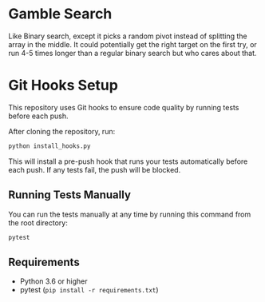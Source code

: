 # Gamble Search
Like Binary search, except it picks a random pivot instead of splitting the array in the middle. It could potentially get the right target on the first try, or run 4-5 times longer than a regular binary search but who cares about that.

# Git Hooks Setup

This repository uses Git hooks to ensure code quality by running tests before each push.

After cloning the repository, run:
```bash
python install_hooks.py
```

This will install a pre-push hook that runs your tests automatically before each push. If any tests fail, the push will be blocked.

## Running Tests Manually

You can run the tests manually at any time by running this command from the root directory:
```bash
pytest
```

## Requirements

- Python 3.6 or higher
- pytest (`pip install -r requirements.txt`)